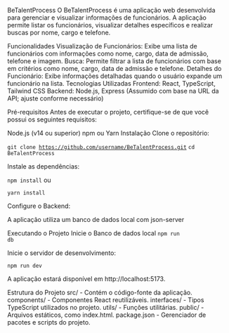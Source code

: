 BeTalentProcess
O BeTalentProcess é uma aplicação web desenvolvida para gerenciar e visualizar informações de funcionários. A aplicação permite listar os funcionários, visualizar detalhes específicos e realizar buscas por nome, cargo e telefone.

Funcionalidades
Visualização de Funcionários: Exibe uma lista de funcionários com informações como nome, cargo, data de admissão, telefone e imagem.
Busca: Permite filtrar a lista de funcionários com base em critérios como nome, cargo, data de admissão e telefone.
Detalhes do Funcionário: Exibe informações detalhadas quando o usuário expande um funcionário na lista.
Tecnologias Utilizadas
Frontend: React, TypeScript, Tailwind CSS
Backend: Node.js, Express (Assumido com base na URL da API; ajuste conforme necessário)

Pré-requisitos
Antes de executar o projeto, certifique-se de que você possui os seguintes requisitos:

Node.js (v14 ou superior)
npm ou Yarn
Instalação
Clone o repositório:

<code>git clone https://github.com/username/BeTalentProcess.git</code>
<code>cd BeTalentProcess</code>

Instale as dependências:

<code>npm install</code>
ou

<code>yarn install</code>

Configure o Backend:

A aplicação utiliza um banco de dados local com json-server

Executando o Projeto
Inicie o Banco de dados local
<code>npm run db</code>

Inicie o servidor de desenvolvimento:

<code>npm run dev</code>

A aplicação estará disponível em http://localhost:5173.


Estrutura do Projeto
src/ - Contém o código-fonte da aplicação.
components/ - Componentes React reutilizáveis.
interfaces/ - Tipos TypeScript utilizados no projeto.
utils/ - Funções utilitárias.
public/ - Arquivos estáticos, como index.html.
package.json - Gerenciador de pacotes e scripts do projeto.


